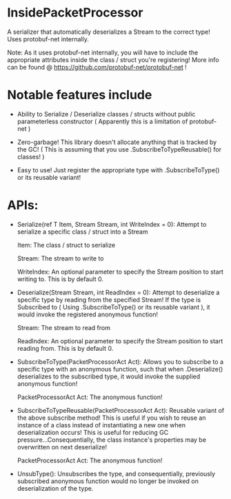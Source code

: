 # InsidePacketProcessor
A serializer that automatically deserializes a Stream to the correct type! Uses protobuf-net internally.

Note: As it uses protobuf-net internally, you will have to include the appropriate attributes inside the class / struct you're registering! More info can be found @ https://github.com/protobuf-net/protobuf-net !

# Notable features include

- Ability to Serialize / Deserialize classes / structs without public parameterless constructor ( Apparently this is a limitation of protobuf-net )

- Zero-garbage! This library doesn't allocate anything that is tracked by the GC! ( This is assuming that you use .SubscribeToTypeReusable<T>() for classes! )

- Easy to use! Just register the appropriate type with .SubscribeToType<T>() or its reusable variant!
  
  
# APIs:

- Serialize<T>(ref T Item, Stream Stream, int WriteIndex = 0): Attempt to serialize a specific class / struct into a Stream
  
  Item: The class / struct to serialize
  
  Stream: The stream to write to
  
  WriteIndex: An optional parameter to specify the Stream position to start writing to. This is by default 0.

- Deserialize(Stream Stream, int ReadIndex = 0): Attempt to deserialize a specific type by reading from the specified Stream! If the type is Subscribed to ( Using .SubscribeToType<T>() or its reusable variant ), it would invoke the registered anonymous function!
  
  Stream: The stream to read from
  
  ReadIndex: An optional parameter to specify the Stream position to start reading from. This is by default 0.
  
- SubscribeToType<T>(PacketProcessorAct<T> Act): Allows you to subscribe to a specific type with an anonymous function, such that when .Deserialize() deserializes to the subscribed type, it would invoke the supplied anonymous function!
  
  PacketProcessorAct<T> Act: The anonymous function!

- SubscribeToTypeReusable<T>(PacketProcessorAct<T> Act): Reusable variant of the above subscribe method! This is useful if you wish to reuse an instance of a class instead of instantiating a new one when deserialization occurs! This is useful for reducing GC pressure...Consequentially, the class instance's properties may be overwritten on next deserialize!

  PacketProcessorAct<T> Act: The anonymous function!

- UnsubType<T>(): Unsubscribes the type, and consequentially, previously subscribed anonymous function would no longer be invoked on deserialization of the type.
